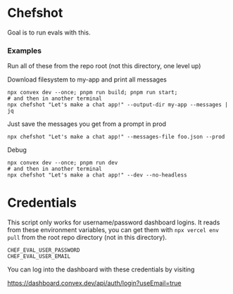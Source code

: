 # Chefshot

Goal is to run evals with this.

### Examples

Run all of these from the repo root (not this directory, one level up)

Download filesystem to my-app and print all messages

```
npx convex dev --once; pnpm run build; pnpm run start;
# and then in another terminal
npx chefshot "Let's make a chat app!" --output-dir my-app --messages | jq
```

Just save the messages you get from a prompt in prod

```
npx chefshot "Let's make a chat app!" --messages-file foo.json --prod
```

Debug

```
npx convex dev --once; pnpm run dev
# and then in another terminal
npx chefshot "Let's make a chat app!" --dev --no-headless
```

# Credentials

This script only works for username/password dashboard logins.
It reads from these environment variables, you can get them
with `npx vercel env pull` from the root repo directory (not in
this directory).

```
CHEF_EVAL_USER_PASSWORD
CHEF_EVAL_USER_EMAIL
```

You can log into the dashboard with these credentials by visiting

https://dashboard.convex.dev/api/auth/login?useEmail=true
